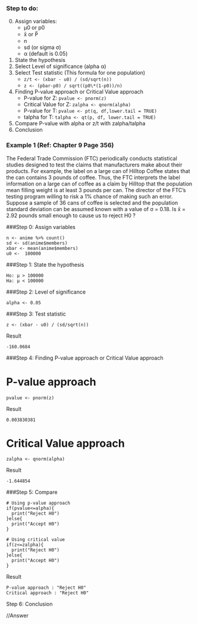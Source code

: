 ### Step to do:

0. Assign variables:
   - μ0 or p0
   - x̄ or P̅
   - n
   - sd (or sigma σ)
   - α (default is 0.05)
1. State the hypothesis
2. Select Level of significance (alpha α)
3. Select Test statistic (This formula for one population)
   - `z/t <- (xbar - u0) / (sd/sqrt(n))`
   - `z <- (pbar-p0) / sqrt((p0\*(1-p0))/n)`
4. Finding P-value approach or Critical Value approach
   - P-value for Z: `pvalue <- pnorm(z)`
   - Critical Value for Z: `zalpha <- qnorm(alpha)`
   - P-value for T: `pvalue <- pt(q, df,lower.tail = TRUE)`
   - talpha for T: `talpha <- qt(p, df, lower.tail = TRUE)`
5. Compare P-value with alpha or z/t with zalpha/talpha
6. Conclusion

### Example 1 (Ref: Chapter 9 Page 356)

The Federal Trade Commission (FTC) periodically conducts statistical studies designed to test the claims that manufacturers make about their products. For example, the label on a large can of Hilltop Coffee states that the can contains 3 pounds of coffee. Thus, the FTC interprets the label information on a large can of coffee as a claim by Hilltop that the population mean filling weight is at least 3 pounds per can. The director of the FTC’s testing program willing to risk a 1% chance of making such an error. Suppose a sample of 36 cans of coffee is selected and the population standard deviation can be assumed known with a value of σ = 0.18. Is x̄ = 2.92 pounds small enough to cause us to reject H0 ?


###Step 0: Assign variables

```
n <- anime %>% count()
sd <- sd(anime$members)
xbar <- mean(anime$members)
u0 <-  100000
  ```

###Step 1: State the hypothesis

```
Ho: μ > 100000  
Ha: μ < 100000
```

###Step 2: Level of significance

```
alpha <- 0.05
```

###Step 3: Test statistic

```
z <- (xbar - u0) / (sd/sqrt(n))
```
Result
```
-160.0684
```

###Step 4: Finding P-value approach or Critical Value approach
# P-value approach

```
pvalue <- pnorm(z)
```
Result
```
0.003830381
```
# Critical Value approach
```
zalpha <- qnorm(alpha)
```
Result
```
-1.644854
```

###Step 5: Compare

```
# Using p-value approach
if(pvalue<=alpha){
  print("Reject H0")
}else{
  print("Accept H0")
}

# Using critical value
if(z<=zalpha){
  print("Reject H0")
}else{
  print("Accept H0")
}
```
Result
```
P-value approach : "Reject H0"
Critical approach : "Reject H0"
```


Step 6: Conclusion

//Answer

